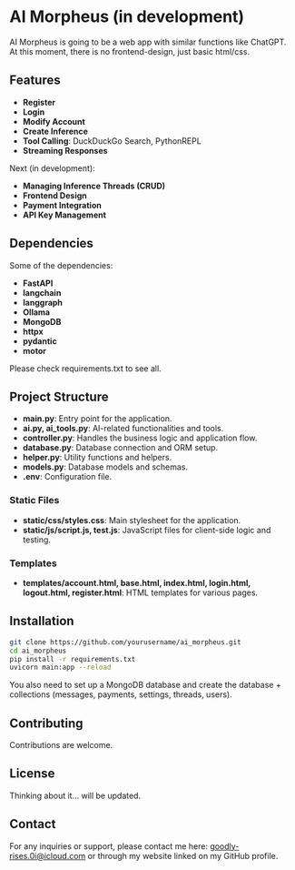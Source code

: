# AI Morpheus (in development)

AI Morpheus is going to be a web app with similar functions like ChatGPT. At this moment, there is no frontend-design, just basic html/css.

## Features
- **Register**
- **Login**
- **Modify Account**
- **Create Inference**
- **Tool Calling**: DuckDuckGo Search, PythonREPL
- **Streaming Responses**

Next (in development):
- **Managing Inference Threads (CRUD)**
- **Frontend Design**
- **Payment Integration**
- **API Key Management**

## Dependencies

Some of the dependencies:
- **FastAPI**
- **langchain**
- **langgraph**
- **Ollama**
- **MongoDB**
- **httpx**
- **pydantic**
- **motor**

Please check requirements.txt to see all.

## Project Structure

- **main.py**: Entry point for the application.
- **ai.py, ai_tools.py**: AI-related functionalities and tools.
- **controller.py**: Handles the business logic and application flow.
- **database.py**: Database connection and ORM setup.
- **helper.py**: Utility functions and helpers.
- **models.py**: Database models and schemas.
- **.env**: Configuration file.

### Static Files

- **static/css/styles.css**: Main stylesheet for the application.
- **static/js/script.js, test.js**: JavaScript files for client-side logic and testing.

### Templates

- **templates/account.html, base.html, index.html, login.html, logout.html, register.html**: HTML templates for various pages.

## Installation

   ```bash
   git clone https://github.com/yourusername/ai_morpheus.git
   cd ai_morpheus
   pip install -r requirements.txt
   uvicorn main:app --reload
   ```

You also need to set up a MongoDB database and create the database + collections (messages, payments, settings, threads, users).

## Contributing

Contributions are welcome. 

## License

Thinking about it... will be updated.

## Contact 

For any inquiries or support, please contact me here: goodly-rises.0i@icloud.com or through my website linked on my GitHub profile.